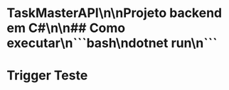 # TaskMasterAPI\n\nProjeto backend em C#\n\n## Como executar\n\`\`\`bash\ndotnet run\n\`\`\`
# Trigger Teste
